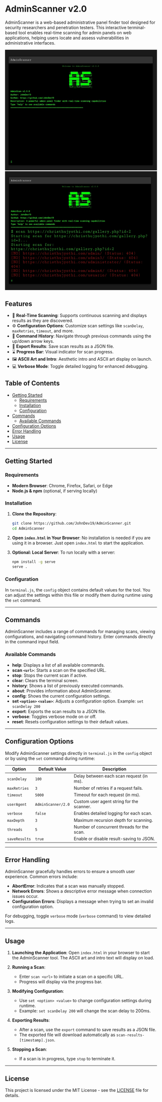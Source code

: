 # AdminScanner v2.0

AdminScanner is a web-based administrative panel finder tool designed for security researchers and penetration testers. This interactive terminal-based tool enables real-time scanning for admin panels on web applications, helping users locate and assess vulnerabilities in administrative interfaces.

![Demo](terminalas.jpg)
![Demo](terminalas2.jpg)

## Features

- 🔎 **Real-Time Scanning**: Supports continuous scanning and displays results as they are discovered.
- ⚙️ **Configuration Options**: Customize scan settings like `scanDelay`, `maxRetries`, `timeout`, and more.
- 📌 **Command History**: Navigate through previous commands using the up/down arrow keys.
- 🔐 **Export Results**: Save scan results as a JSON file.
- ⌛ **Progress Bar**: Visual indicator for scan progress.
- 🖼️ **ASCII Art and Intro**: Aesthetic intro and ASCII art display on launch.
- 💻 **Verbose Mode**: Toggle detailed logging for enhanced debugging.

## Table of Contents
- [Getting Started](#getting-started)
  - [Requirements](#requirements)
  - [Installation](#installation)
  - [Configuration](#configuration)
- [Commands](#commands)
  - [Available Commands](#available-commands)
- [Configuration Options](#configuration-options)
- [Error Handling](#error-handling)
- [Usage](#usage)
- [License](#license)

---

## Getting Started

### Requirements
- **Modern Browser**: Chrome, Firefox, Safari, or Edge
- **Node.js & npm** (optional, if serving locally)

### Installation

1. **Clone the Repository**:
   ```bash
   git clone https://github.com/JohnDev19/AdminScanner.git
   cd AdminScanner
   ```

2. **Open `index.html` in Your Browser**:
   No installation is needed if you are using it in a browser. Just open `index.html` to start the application.

3. **Optional: Local Server**:
   To run locally with a server:
   ```bash
   npm install -g serve
   serve .
   ```

### Configuration

In `terminal.js`, the `config` object contains default values for the tool. You can adjust the settings within this file or modify them during runtime using the `set` command.

---

## Commands

AdminScanner includes a range of commands for managing scans, viewing configurations, and navigating command history. Enter commands directly in the command input field.

### Available Commands

- **help**: Displays a list of all available commands.
- **scan `<url>`**: Starts a scan on the specified URL.
- **stop**: Stops the current scan if active.
- **clear**: Clears the terminal screen.
- **history**: Shows a list of previously executed commands.
- **about**: Provides information about AdminScanner.
- **config**: Shows the current configuration settings.
- **set `<option>` `<value>`**: Adjusts a configuration option. Example: `set scanDelay 200`
- **export**: Exports the scan results to a JSON file.
- **verbose**: Toggles verbose mode on or off.
- **reset**: Resets configuration settings to their default values.

---

## Configuration Options

Modify AdminScanner settings directly in `terminal.js` in the `config` object or by using the `set` command during runtime:

| Option       | Default Value | Description                                       |
|--------------|---------------|---------------------------------------------------|
| `scanDelay`  | `100`         | Delay between each scan request (in ms).          |
| `maxRetries` | `3`           | Number of retries if a request fails.             |
| `timeout`    | `5000`        | Timeout for each request (in ms).                 |
| `userAgent`  | `AdminScanner/2.0` | Custom user agent string for the scanner.  |
| `verbose`    | `false`       | Enables detailed logging for each scan.           |
| `maxDepth`   | `3`           | Maximum recursion depth for scanning.             |
| `threads`    | `5`           | Number of concurrent threads for the scan.        |
| `saveResults`| `true`        | Enable or disable result-saving to JSON.          |

---

## Error Handling

AdminScanner gracefully handles errors to ensure a smooth user experience. Common errors include:

- **AbortError**: Indicates that a scan was manually stopped.
- **Network Errors**: Shows a descriptive error message when connection issues occur.
- **Configuration Errors**: Displays a message when trying to set an invalid configuration option.

For debugging, toggle `verbose` mode (`verbose` command) to view detailed logs.

---

## Usage

1. **Launching the Application**:
   Open `index.html` in your browser to start the AdminScanner tool. The ASCII art and intro text will display on load.

2. **Running a Scan**:
   - Enter `scan <url>` to initiate a scan on a specific URL.
   - Progress will display via the progress bar.

3. **Modifying Configuration**:
   - Use `set <option> <value>` to change configuration settings during runtime.
   - Example: `set scanDelay 200` will change the scan delay to 200ms.

4. **Exporting Results**:
   - After a scan, use the `export` command to save results as a JSON file.
   - The exported file will download automatically as `scan-results-[timestamp].json`.

5. **Stopping a Scan**:
   - If a scan is in progress, type `stop` to terminate it.

---

## License

This project is licensed under the MIT License - see the [LICENSE](LICENSE) file for details.
